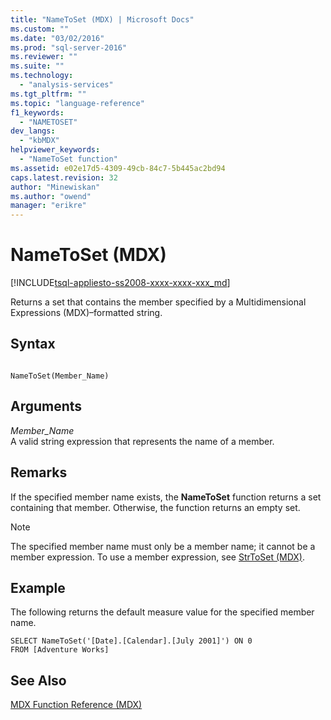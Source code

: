```yaml
---
title: "NameToSet (MDX) | Microsoft Docs"
ms.custom: ""
ms.date: "03/02/2016"
ms.prod: "sql-server-2016"
ms.reviewer: ""
ms.suite: ""
ms.technology: 
  - "analysis-services"
ms.tgt_pltfrm: ""
ms.topic: "language-reference"
f1_keywords: 
  - "NAMETOSET"
dev_langs: 
  - "kbMDX"
helpviewer_keywords: 
  - "NameToSet function"
ms.assetid: e02e17d5-4309-49cb-84c7-5b445ac2bd94
caps.latest.revision: 32
author: "Minewiskan"
ms.author: "owend"
manager: "erikre"
---
```

# NameToSet (MDX)
[!INCLUDE[tsql-appliesto-ss2008-xxxx-xxxx-xxx_md](../includes/tsql-appliesto-ss2008-xxxx-xxxx-xxx-md.md)]

  Returns a set that contains the member specified by a Multidimensional Expressions (MDX)–formatted string.  
  
## Syntax  
  
```  
  
NameToSet(Member_Name)   
```  
  
## Arguments  
 *Member_Name*  
 A valid string expression that represents the name of a member.  
  
## Remarks  
 If the specified member name exists, the **NameToSet** function returns a set containing that member. Otherwise, the function returns an empty set.  
  
> [!NOTE]  
>  The specified member name must only be a member name; it cannot be a member expression. To use a member expression, see [StrToSet &#40;MDX&#41;](../mdx/strtoset-mdx.md).  
  
## Example  
 The following returns the default measure value for the specified member name.  
  
```  
SELECT NameToSet('[Date].[Calendar].[July 2001]') ON 0  
FROM [Adventure Works]  
```  
  
## See Also  
 [MDX Function Reference &#40;MDX&#41;](../mdx/mdx-function-reference-mdx.md)  
  
  
